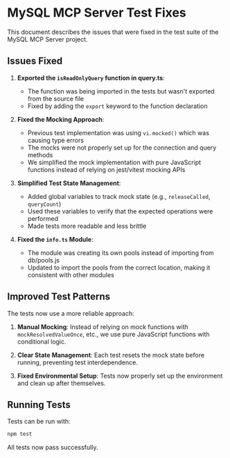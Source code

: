 # MySQL MCP Server Test Fixes

This document describes the issues that were fixed in the test suite of the MySQL MCP Server project.

## Issues Fixed

1. **Exported the `isReadOnlyQuery` function in query.ts**:
   - The function was being imported in the tests but wasn't exported from the source file
   - Fixed by adding the `export` keyword to the function declaration

2. **Fixed the Mocking Approach**:
   - Previous test implementation was using `vi.mocked()` which was causing type errors
   - The mocks were not properly set up for the connection and query methods
   - We simplified the mock implementation with pure JavaScript functions instead of relying on jest/vitest mocking APIs

3. **Simplified Test State Management**:
   - Added global variables to track mock state (e.g., `releaseCalled`, `queryCount`)
   - Used these variables to verify that the expected operations were performed
   - Made tests more readable and less brittle

4. **Fixed the `info.ts` Module**:
   - The module was creating its own pools instead of importing from db/pools.js
   - Updated to import the pools from the correct location, making it consistent with other modules

## Improved Test Patterns

The tests now use a more reliable approach:

1. **Manual Mocking**: Instead of relying on mock functions with `mockResolvedValueOnce`, etc., we use pure JavaScript functions with conditional logic.

2. **Clear State Management**: Each test resets the mock state before running, preventing test interdependence.

3. **Fixed Environmental Setup**: Tests now properly set up the environment and clean up after themselves.

## Running Tests

Tests can be run with:

```bash
npm test
```

All tests now pass successfully. 
